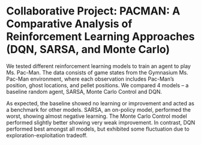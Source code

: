 # Collaborative Project: PACMAN: A Comparative Analysis of Reinforcement Learning Approaches (DQN, SARSA, and Monte Carlo)

We tested different reinforcement learning models to train an agent to play Ms. Pac-Man. The data consists of game states from the Gymnasium Ms. Pac-Man environment, where each observation includes Pac-Man’s position, ghost locations, and pellet positions. We compared 4 models – a baseline random agent, SARSA, Monte Carlo Control and DQN. 

As expected, the baseline showed no learning or improvement and acted as a benchmark for other models. SARSA, an on-policy model, performed the worst, showing almost negative learning. The Monte Carlo Control model performed slightly better showing very weak improvement. In contrast, DQN performed best amongst all models, but exhibited some fluctuation due to exploration-exploitation tradeoff. 
